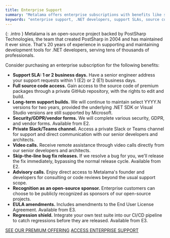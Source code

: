 ```yaml
---
title: Enterprise Support
summary: "Metalama offers enterprise subscriptions with benefits like support SLAs, source code access, long-term support, and direct communication with developers."
keywords: "enterprise support, .NET developers, support SLAs, source code access, long-term support, direct communication, bug fix releases, regression shield, private channel, advisory calls"
---
```


{: .intro }
Metalama is an open-source project backed by PostSharp Technologies, the team that created PostSharp in 2004 and has maintained it ever since. That's 20 years of experience in supporting and maintaining development tools for .NET developers, serving tens of thousands of professionals.

Consider purchasing an enterprise subscription for the following benefits:

- **Support SLA: 1 or 2 business days.** Have a senior engineer address your support requests within 1 (E2) or 2 (E1) business days.
- **Full source code access.** Gain access to the source code of premium packages through a private GitHub repository, with the rights to edit and build.
- **Long-term support builds.** We will continue to maintain select YYYY.N versions for two years, provided the underlying .NET SDK or Visual Studio versions are still supported by Microsoft.
- **Security/GDPR/vendor forms.** We will complete various security, GDPR, and vendor forms. Available from E2.
- **Private Slack/Teams channel.** Access a private Slack or Teams channel for support and direct communication with our senior developers and architects.
- **Video calls.** Receive remote assistance through video calls directly from our senior developers and architects.
- **Skip-the-line bug fix releases.** If we resolve a bug for you, we'll release the fix immediately, bypassing the normal release cycle. Available from E2.
- **Advisory calls.** Enjoy direct access to Metalama's founder and developers for consulting or code reviews beyond the usual support scope.
- **Recognition as an open-source sponsor.** Enterprise customers can choose to be publicly recognized as sponsors of our open-source projects.
- **EULA amendments.** Includes amendments to the End User License Agreement. Available from E3.
- **Regression shield.** Integrate your own test suite into our CI/CD pipeline to catch regressions before they are released. Available from E3.

<div class="buttons">
    <a class="btn btn--md" href="/premium">SEE OUR PREMIUM OFFERING</a>
    <a class="btn btn--md" href="https://www.postsharp.net/support">ACCESS ENTERPRISE SUPPORT</a>
</div>
